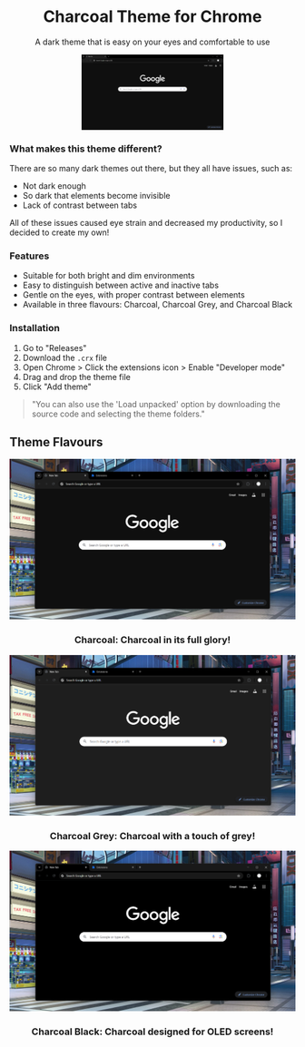 <div align="center">
  <h1>Charcoal Theme for Chrome</h1>
  <p>A dark theme that is easy on your eyes and comfortable to use</p>
</div>

<div style="display: flex; flex-wrap: wrap; gap: 10px; justify-content: center;">
  <img src="https://github.com/Exotic-Lambo/Charcoal/blob/main/Screenshots/1.%20Charcoal.png" alt="Charcoal" width="250" />

</div>

### What makes this theme different?
There are so many dark themes out there, but they all have issues, such as:

 - Not dark enough
 - So dark that elements become invisible
 - Lack of contrast between tabs

All of these issues caused eye strain and decreased my productivity, so I decided to create my own!

### Features

 - Suitable for both bright and dim environments
 - Easy to distinguish between active and inactive tabs
 - Gentle on the eyes, with proper contrast between elements
 - Available in three flavours: Charcoal, Charcoal Grey, and Charcoal Black

### Installation

1. Go to "Releases"
2. Download the `.crx` file
3. Open Chrome > Click the extensions icon > Enable "Developer mode"
4. Drag and drop the theme file
5. Click "Add theme"

> "You can also use the 'Load unpacked' option by downloading the source code and selecting the theme folders."

## Theme Flavours

![Charcoal](https://github.com/Exotic-Lambo/Charcoal/blob/main/Screenshots/Charcoal.png)
<h3 align="center">Charcoal: Charcoal in its full glory!</h3>

![Charcoal Grey](https://github.com/Exotic-Lambo/Charcoal/blob/main/Screenshots/Charcoal%20Grey.png)
<h3 align="center">Charcoal Grey: Charcoal with a touch of grey!</h3>

![Charcoal Black](https://github.com/Exotic-Lambo/Charcoal/blob/main/Screenshots/Charcoal%20Black.png)
<h3 align="center">Charcoal Black: Charcoal designed for OLED screens!</h3>
